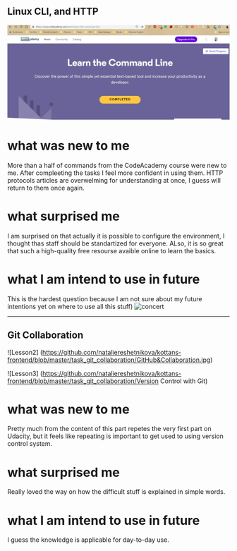## Linux CLI, and HTTP

![Lesson1](https://github.com/nataliereshetnikova/kottans-frontend/blob/master/task_linux_cli/task_linux.jpg)

# what was new to me
More than a half of commands from the CodeAcademy course were new to me. After compleeting the tasks I feel more confident in using them.
HTTP protocols articles are overwelming for understanding at once, I guess will return to them once again.

# what surprised me
I am surprised on that actually it is possible to configure the environment, I thought thas staff should be standartized for everyone.
ALso, it is so great that such a high-quality free resourse avaible online to learn the basics.

# what I am intend to use in future
This is the hardest question because I am not sure about my future intentions yet on where to use all this stuff)
![concert](https://i.gifer.com/AP8k.gif)

------------------------------------------

## Git Collaboration

![Lesson2] (https://github.com/nataliereshetnikova/kottans-frontend/blob/master/task_git_collaboration/GitHub&Collaboration.jpg)

![Lesson3] (https://github.com/nataliereshetnikova/kottans-frontend/blob/master/task_git_collaboration/Version Control with Git)

# what was new to me
Pretty much from the content of this part repetes the very first part on Udacity, but it feels like repeating is important to get used to using version control system.

# what surprised me
Really loved the way on how the difficult stuff is explained in simple words.

# what I am intend to use in future
I guess the knowledge is applicable for day-to-day use.
